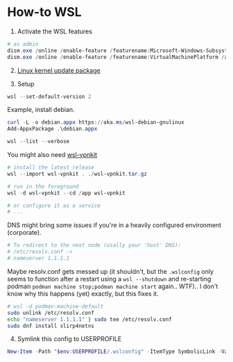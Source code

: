 # How-to WSL

1. Activate the WSL features

```powershell
# as admin
dism.exe /online /enable-feature /featurename:Microsoft-Windows-Subsystem-Linux /all /norestart
dism.exe /online /enable-feature /featurename:VirtualMachinePlatform /all /norestart
```

2. [Linux kernel update package](https://wslstorestorage.blob.core.windows.net/wslblob/wsl_update_x64.msi)

3. Setup

```powershell
wsl --set-default-version 2
```

Example, install debian.

```powershell
curl -L -o debian.appx https://aka.ms/wsl-debian-gnulinux
Add-AppxPackage .\debian.appx
```

```powershell
wsl --list --verbose
```

You might also need [wsl-vpnkit](https://github.com/sakai135/wsl-vpnkit)

```powershell
# install the latest release
wsl --import wsl-vpnkit . ./wsl-vpnkit.tar.gz

# run in the foreground
wsl -d wsl-vpnkit --cd /app wsl-vpnkit

# or configure it as a service
# ...
```

DNS might bring some issues if you're in a heavily configured environment (corporate).

```/etc/resolv.conf
# To redirect to the next node (usally your 'host' DNS):
# /etc/resolv.conf ->
# nameserver 1.1.1.1
```

Maybe resolv.conf gets messed up (it shouldn't, but the `.wslconfig` only seems
to function after a restart using a `wsl --shutdown` and re-starting podman
`podman machine stop;podman machine start` again.. WTF)..
I don't know why this happens (yet) exactly, but this fixes it.
```bash
# wsl -d podman-machine-default
sudo unlink /etc/resolv.conf
echo "nameserver 1.1.1.1" | sudo tee /etc/resolv.conf
sudo dnf install slirp4netns
```

4. Symlink this config to USERPROFILE

```powershell
New-Item -Path "$env:USERPROFILE/.wslconfig" -ItemType SymbolicLink -Value "$env:DOTFILES\common/wsl/.wslconfig"
```

